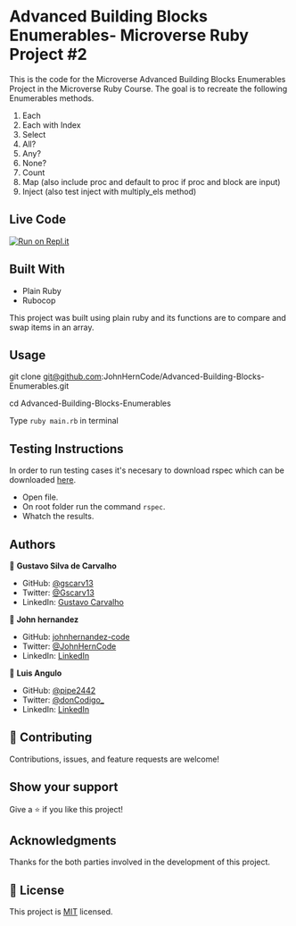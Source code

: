 # Advanced Building Blocks Enumerables- Microverse Ruby Project #2

This is the code for the Microverse Advanced Building Blocks Enumerables Project in the Microverse Ruby Course.
The goal is to recreate the following Enumerables methods. 

1. Each
2. Each with Index
3. Select
4. All?
5. Any?
6. None?
7. Count
8. Map (also include proc and default to proc if proc and block are input)
9. Inject (also test inject with multiply_els method)

## Live Code

[![Run on Repl.it](https://repl.it/badge/github/acushlakoncept/Enumerable)](https://repl.it/@gscarv13/Enumerables#main.rb)

## Built With

- Plain Ruby
- Rubocop

This project was built using plain ruby and its functions are to compare and swap items in an array. 

## Usage

git clone git@github.com:JohnHernCode/Advanced-Building-Blocks-Enumerables.git

cd Advanced-Building-Blocks-Enumerables

Type `ruby main.rb` in terminal

## Testing Instructions

In order to run testing cases it's necesary to download rspec which can be downloaded [here](https://rspec.info/).

- Open file.
- On root folder run the command `rspec`.
- Whatch the results.

## Authors

👤 **Gustavo Silva de Carvalho**

- GitHub: [@gscarv13](https://github.com/gscarv13)
- Twitter: [@Gscarv13](https://twitter.com/Gscarv13)
- LinkedIn: [Gustavo Carvalho](https://www.linkedin.com/in/gustavo-silva-de-carvalho-72998a156/)

👤 **John hernandez**

- GitHub: [johnhernandez-code](https://github.com/johnhernandez-code)
- Twitter: [@JohnHernCode](https://twitter.com/JohnHernCode)
- LinkedIn: [LinkedIn](https://www.linkedin.com/in/john-hernandez-56a7821b8/)

👤 **Luis Angulo**

- GitHub: [@pipe2442](https://https://github.com/pipe2442)
- Twitter: [@donCodigo_](https://twitter.com/donCodigo_)
- LinkedIn: [LinkedIn](https://www.linkedin.com/in/pipe2442/)

## 🤝 Contributing

Contributions, issues, and feature requests are welcome!

## Show your support

Give a ⭐️ if you like this project!

## Acknowledgments

Thanks for the both parties involved in the development of this project.

## 📝 License

This project is [MIT](https://github.com/JohnHernCode/Advanced-Building-Blocks-Enumerables/blob/main/LICENSE) licensed.
